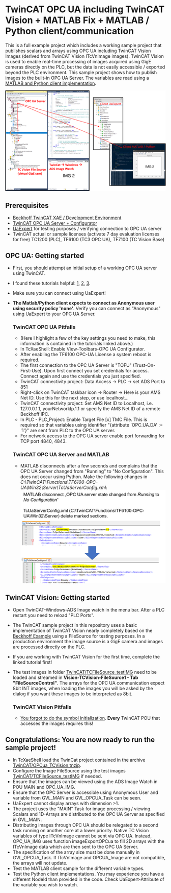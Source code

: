 # TwinCAT OPC UA including TwinCAT Vision + MATLAB Fix + MATLAB / Python client/communication

This is a full example project which includes a working sample project that publishes scalars and arrays using OPC UA including TwinCAT Vision Images (derived from TwinCAT Vision ITcVnImage images). TwinCAT Vision is used to enable real-time processing of images acquired using GigE cameras directly on the PLC, but the data is not easily accessible / exported beyond the PLC environment. This sample project shows how to publish images to the built-in OPC UA Server.
The variables are read using a [MATLAB and Python client implementation](/MATLAB_Python_Client).

![](!doc/img1.png?raw=true)

## Prerequisites

- [Beckhoff TwinCAT XAE / Development Environment][tcxae_download]
- [TwinCAT OPC UA Server + Configurator][tcOPCua]
- [UaExpert][uaexpert] for testing purposes / verifying connection to OPC UA server
- TwinCAT actual or sample licenses (activate 7 day evaluation licenses for free) TC1200 (PLC), TF6100 (TC3 OPC UA), TF7100 (TC Vision Base)

## OPC UA: Getting started

- First, you should attempt an initial setup of a working OPC UA server using TwinCAT.
- I found these tutorials helpful: [1][opcua1], [2][opcua1], [3][opcua1].
- Make sure you can connect using UaExpert!
- **The Matlab/Python client expects to connect as Anonymous user using security policy 'none'**. 
  Verify you can connect as "Anonymous" using UaExpert to your OPC UA Server.

  ### TwinCAT OPC UA Pitfalls
  - (Here I highlight a few of the key settings you need to make, this information is contained in the tutorials linked above.)
  - In TcXaeShell: Enable View-Toolbars-OPC UA Configurator.
  - After enabling the TF6100 OPC-UA License a system reboot is required.
  - The first connection to the OPC UA Server is "TOFU" (Trust-On-First-Use). Upon first connect you set credentials for access. Connect again and use the credentials you just specified.
  - TwinCAT connectivity project: Data Access -> PLC -> set ADS Port to 851
  - Right-click on TwinCAT taskbar icon -> Router -> Here is your AMS Net ID. Use this for the next step, or use localhost...
  - TwinCAT connectivity project: Set AMS Net ID to Localhost, i.e. 127.0.0.1.1, yourNetworkIp.1.1 or specify the AMS Net ID of a remote Beckhoff IPC.
  - In PLC - PLC_Project: Enable Target File [x] TMC File. This is required so that variables using identifier "{attribute 'OPC.UA.DA' := '1'}" are sent from PLC to the OPC UA server.
  - For network access to the OPC UA server enable port forwarding for TCP port 4840, 4843.
 
  ### TwinCAT OPC UA Server and MATLAB
  - MATLAB disconnects after a few seconds and complains that the OPC UA Server changed from "Running" to "No Configuration". This does not occur using Python. Make the following changes in *C:\TwinCAT\Functions\TF6100-OPC-UA\Win32\Server\TcUaServerConfig.xml*:
    ![](!doc/img2.png?raw=true)
 
## TwinCAT Vision: Getting started

- Open TwinCAT-Windows-ADS Image watch in the menu bar. After a PLC restart you need to reload "PLC Ports".
- The TwinCAT sample project in this repository uses a basic implementation of TwinCAT Vision nearly completely based on the [Beckhoff Example][tcvision1] using a FileSource for testing purposes. In a production environment the image source is a GigE camera and images are processed directly on the PLC.
- If you are working with TwinCAT Vision for the first time, complete the linked tutorial first!
- The test images in folder [TwinCAT/TCFileSource_testIMG](/TwinCat/TCFileSource_testIMG) need to be loaded and streamed in **Vision-TCVision-FileSource1 - Tab "FileSourceControl"**. The arrays for the OPC UA communication expect 8bit INT images, when loading the images you will be asked by the dialog if you want these images to be interpreted as 8bit.

  ### TwinCAT Vision Pitfalls
  - [You forgot to do the symbol initialization][tcvision2]. **Every** TwinCAT POU that accesses the images requires this!
 
## Congratulations: You are now ready to run the sample project!

- In TcXaeShell load the TwinCat project contained in the archive [TwinCAT/OPCua_TCVision.tnzip](/TwinCat).
- Configure the Image FileSource using the test images [TwinCAT/TCFileSource_testIMG](/TwinCat/TCFileSource_testIMG) if needed.
- Ensure that the images can be viewed using the ADS Image Watch in POU MAIN and OPC_UA_IMG.
- Ensure that the OPC Server is accessible using Anonymous User and variable from GVL_MAIN and GVL_OPCUA_Task can be seen.
- UaExpert cannot display arrays with dimension >1.
- The project uses the "MAIN" Task for image processing / viewing. Scalars and 1D-Arrays are distributed to the OPC UA Server as specified in GVL_MAIN.
- Distributing images through OPC UA should be relegated to a second task running on another core at a lower priority. Native TC Vision variables of type ITcVnImage cannot be sent via OPC UA. Instead, OPC_UA_IMG uses function imageExportOPCua to fill 2D arrays with the ITcVnImage data which are then sent to the OPC UA Server.
- The specification of the array size must be done manually in GVL_OPCUA_Task. If ITcVnImage and OPCUA_Image are not compatible, the arrays will not update.
- Test the MATLAB client sample for the different variable types.
- Test the Python client implementations. You may experience you have a different NodeId than provided in the code. Check UaExpert-Attribute of the variable you wish to watch.

[tcxae_download]: <https://www.beckhoff.com/en-en/support/download-finder/search-result/?search=TwinCAT%203%20download%20%7C%20eXtended%20Automation%20Engineering%20%28XAE%29>
[tcOPCua]: <https://www.beckhoff.com/en-en/products/automation/twincat/tfxxxx-twincat-3-functions/tf6xxx-connectivity/tf6100.html#tab_productdetails_3>
[uaexpert]: <https://www.unified-automation.com/products/development-tools/uaexpert.html>
[opcua1]: <https://www.dmcinfo.com/latest-thinking/blog/id/10396/getting-started-with-opc-ua-in-beckhoff-twincat-3>
[opcua2]: <http://soup01.com/en/2022/01/25/beckhoffusing-twincat-tf6100-to-startup-opcua-server/>
[opcua3]: <https://community.factoryio.com/t/using-opc-ua-with-twincat/1546/4>
[tcvision1]: <https://infosys.beckhoff.com/content/1033/tf7xxx_tc3_vision/4360672267.html?id=2729457735100044965>
[tcvision2]: <https://infosys.beckhoff.com/content/1033/tf7xxx_tc3_vision/5495389195.html?id=7427240198670145993>
